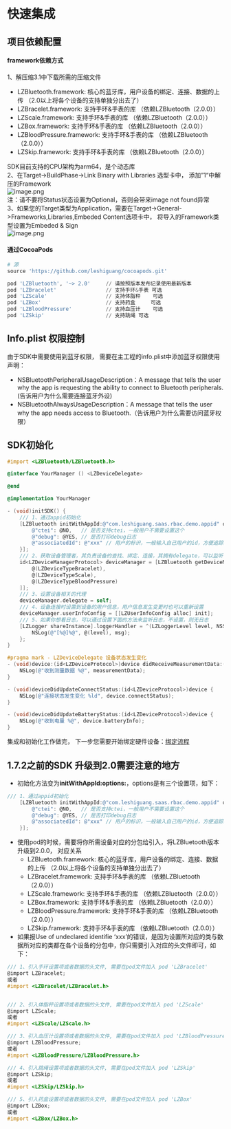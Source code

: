 <a name="Sz8dP"></a>
# 快速集成
<a name="UCnol"></a>
## 项目依赖配置
<a name="5ufzw"></a>
#### framework依赖方式
1、解压缩3.1中下载所需的压缩文件

- LZBluetooth.framework: 核心的蓝牙库，用户设备的绑定、连接、数据的上传 （2.0以上将各个设备的支持单独分出去了）
- LZBracelet.framework: 支持手环&手表的库 （依赖LZBluetooth（2.0.0））
- LZScale.framework: 支持手环&手表的库 （依赖LZBluetooth（2.0.0））
- LZBox.framework: 支持手环&手表的库 （依赖LZBluetooth（2.0.0））
- LZBloodPressure.framework: 支持手环&手表的库 （依赖LZBluetooth（2.0.0））
- LZSkip.framework: 支持手环&手表的库 （依赖LZBluetooth（2.0.0））

SDK目前支持的CPU架构为arm64，是个动态库<br />2、在Target->BuildPhase->Link Binary with Libraries 选型卡中， 添加”1“中解压的Framework<br />![image.png](https://cdn.nlark.com/yuque/0/2021/png/223399/1610680095972-3b725270-12df-4385-b7cd-a96f2a5670b0.png#crop=0&crop=0&crop=1&crop=1&height=92&id=VoiAv&margin=%5Bobject%20Object%5D&name=image.png&originHeight=184&originWidth=1958&originalType=binary&ratio=1&rotation=0&showTitle=false&size=40827&status=done&style=none&title=&width=979)<br />注：请不要将Status状态设置为Optional，否则会带来image not found异常<br />3、如果您的Target类型为Application，需要在Target->General->Frameworks,Libraries,Embeded Content选项卡中， 将导入的Framework类型设置为Embeded & Sign <br />![image.png](https://cdn.nlark.com/yuque/0/2021/png/223399/1610680041082-f5c12478-8fa5-4166-9b48-9f12c99fbdfc.png#crop=0&crop=0&crop=1&crop=1&height=89&id=VkOf8&margin=%5Bobject%20Object%5D&name=image.png&originHeight=178&originWidth=1532&originalType=binary&ratio=1&rotation=0&showTitle=false&size=44411&status=done&style=none&title=&width=766)
<a name="wvQrb"></a>
#### 通过CocoaPods
```python
# 源
source 'https://github.com/leshiguang/cocoapods.git'

pod 'LZBluetooth', '~> 2.0' 	// 请按照版本发布记录使用最新版本
pod 'LZBracelet'				// 支持手环&手表 可选
pod 'LZScale'					// 支持体脂秤	可选
pod 'LZBox'						// 支持药盒		可选
pod 'LZBloodPressure'			// 支持血压计	可选
pod 'LZSkip'					// 支持跳绳	可选
```

<a name="A1NbP"></a>
## Info.plist 权限控制
由于SDK中需要使用到蓝牙权限， 需要在主工程的info.plist中添加蓝牙权限使用声明：

- NSBluetoothPeripheralUsageDescription：A message that tells the user why the app is requesting the ability to connect to Bluetooth peripherals.(告诉用户为什么需要连接蓝牙外设)
- NSBluetoothAlwaysUsageDescription：A message that tells the user why the app needs access to Bluetooth.（告诉用户为什么需要访问蓝牙权限）

<a name="cf2a4d11"></a>
## SDK初始化
```objectivec
#import <LZBluetooth/LZBluetooth.h>

@interface YourManager () <LZDeviceDelegate>

@end

@implementation YourManager

- (void)initSDK() {
    /// 1、通过appid初始化
	[LZBluetooth initWithAppId:@"com.leshiguang.saas.rbac.demo.appid" options:@{
        @"ctei": @NO,	// 是否支持ctei，一般用户不需要设置这个
        @"debug": @YES,	// 是否打印debug日志
        @"associatedId": @"xxx"	// 用户的标识，一般输入自己用户的id，方便追踪问题
    }];
    /// 2、获取设备管理者，其负责设备的查找、绑定、连接，其拥有delegate，可以监听设备数据
    id<LZDeviceManagerProtocol> deviceManager = [LZBluetooth getDeviceManagerWithDeviceTypes:@[
        @(LZDeviceTypeBracelet),
        @(LZDeviceTypeScale),
        @(LZDeviceTypeBloodPressure)
    ]];
    /// 3、设置设备相关的代理
    deviceManager.delegate = self;
    /// 4、设备连接时设置到设备的用户信息，用户信息发生变更时也可以重新设置
    deviceManager.userInfoConfig = [[LZUserInfoConfig alloc] init];
    /// 5、如果你想看日志，可以通过设置下面的方法来监听日志，不设置，则无日志
    [LZLogger shareInstance].loggerHandler = ^(LZLoggerLevel level, NSString * _Nonnull msg) {
        NSLog(@"[%@]%@", @(level), msg);
    };
}

#pragma mark - LZDeviceDelegate 设备状态发生变化
- (void)device:(id<LZDeviceProtocol>)device didReceiveMeasurementData:(id<LZMeasurementDataProtocol>)measurementData {
    NSLog(@"收到测量数据 %@", measurementData);
}

- (void)deviceDidUpdateConnectStatus:(id<LZDeviceProtocol>)device {
    NSLog(@"连接状态发生变化 %ld", device.connectStatus);
}

- (void)deviceDidUpdateBatteryStatus:(id<LZDeviceProtocol>)device {
    NSLog(@"收到电量 %@", device.batteryInfo);
}
```

集成和初始化工作做完， 下一步您需要开始绑定硬件设备：[绑定流程](/dev-ios/bluetooth/reference/device)

<a name="pfwHS"></a>
## 1.7.2之前的SDK 升级到2.0需要注意的地方

- 初始化方法变为**initWithAppId:options:**，options是有三个设置项，如下：
```objectivec
/// 1、通过appid初始化
	[LZBluetooth initWithAppId:@"com.leshiguang.saas.rbac.demo.appid" options:@{
        @"ctei": @NO,	// 是否支持ctei，一般用户不需要设置这个
        @"debug": @YES,	// 是否打印debug日志
        @"associatedId": @"xxx"	// 用户的标识，一般输入自己用户的id，方便追踪问题
    }];
```

- 使用pod的时候，需要将你所需设备对应的分包给引入，将LZBluetooth版本升级到2.0.0， 对应关系
   - LZBluetooth.framework: 核心的蓝牙库，用户设备的绑定、连接、数据的上传 （2.0以上将各个设备的支持单独分出去了）
   - LZBracelet.framework: 支持手环&手表的库 （依赖LZBluetooth（2.0.0））
   - LZScale.framework: 支持手环&手表的库 （依赖LZBluetooth（2.0.0））
   - LZBox.framework: 支持手环&手表的库 （依赖LZBluetooth（2.0.0））
   - LZBloodPressure.framework: 支持手环&手表的库 （依赖LZBluetooth（2.0.0））
   - LZSkip.framework: 支持手环&手表的库 （依赖LZBluetooth（2.0.0））
- 如果报Use of undeclared identifie ‘xxx’的错误，是因为设置所对应的类与数据所对应的类都在各个设备的分包中，你只需要引入对应的头文件即可，如下：
```objectivec
/// 1、引入手环设置项或者数据的头文件, 需要在pod文件加入 pod 'LZBracelet'
@import LZBracelet;
或者
#import <LZBracelet/LZBracelet.h>


/// 2、引入体脂秤设置项或者数据的头文件, 需要在pod文件加入 pod 'LZScale'
@import LZScale;
或者
#import <LZScale/LZScale.h>

/// 3、引入血压计设置项或者数据的头文件, 需要在pod文件加入 pod 'LZBloodPressure'
@import LZBloodPressure;
或者
#import <LZBloodPressure/LZBloodPressure.h>

/// 4、引入跳绳设置项或者数据的头文件, 需要在pod文件加入 pod 'LZSkip'
@import LZSkip;
或者
#import <LZSkip/LZSkip.h>

/// 5、引入药盒设置项或者数据的头文件, 需要在pod文件加入 pod 'LZBox'
@import LZBox;
或者
#import <LZBox/LZBox.h>

```



